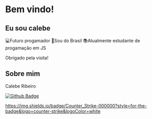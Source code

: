 # Bem vindo!


## Eu sou calebe

💻Futuro progamador
🏡Sou do Brasil
📚Atualmente estudante de progamação em JS


Obrigado pela visita!

## Sobre mim

Calebe Ribeiro

[![Github Badge](https://img.shields.io/badge/-Github-000?style=flat-square&logo=Github&logoColor=white&link=LINK_GIT)](LINK_GIT)

https://img.shields.io/badge/Counter_Strike-000000?style=for-the-badge&logo=counter-strike&logoColor=white

